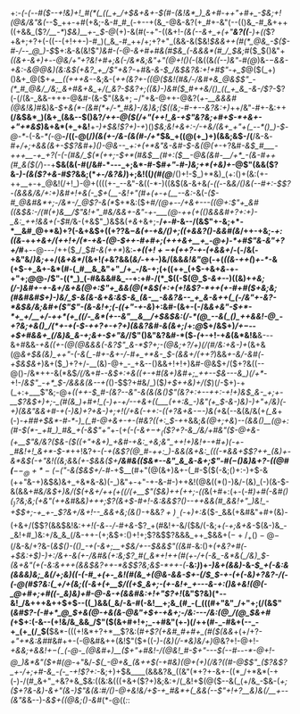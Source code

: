 +:-*(_-(_--#(*_$--+!&)+!_#(*(_((_+_/+$&+&+-$(#-(&!&*_)_&+#-++"+#+_-$&;+!(@&/&"&(_--$_++-+#(+&;-&-#_#_(-+--+(&_-@&-&?(+_#+-&"(--(()&_-#_&+++((+&&_($?_/__-*_)_$&)__+-_$-@_(+)-&(#(-+"-((&+!-*(&(_--_&+_+*_(+"__&?((__-)+((_$?+&+;+?+(-((--(+!++-)-#_)(_&_-#_++/+;+?+"_(&&-&($&!_$&&++(#(*_@&_-$($-#-/--_@_)-$_$+:&-&(&!$"_)&#-(-@-&+#+#&(_#_$&_(-&&&*(#_/_$&;_#($_$()&"+_((&+-&+)+_-_-@&/+"+?&!+#+;&(-/&*&;&"+"(@+!()(-_(&((&_$($(--)&"-#(@_)&*-$-$&&-+&:-&_@_@&)_(&:&$(+&?_+_/$"_+&?-*+#&_-&-$_/&$&?&:+!+#$"-+_$_@($(_+)()&+_@($+*+__((+++&*--&;&-(*+_+(&?+_-((@($&!(#&/-/&#+&_@&$$"_-(*_#_@&/_/&;_&+#&+&_+/(_&?-$&?+;((&)-)&#($_#++&/()_((_+_&_-&-/$?-*$?(-(/(&-_&&-+++-@&#-(&-$"(&&$+;-/$"+&-@++-@&?(_+-__&&&#(@&!&)_#&)&-_$+&(*-(&#(*+/-*_#&)-/&)&;($((&;-#-+--&?&:+)_++/&"-#+-&:++__(/&$&*_)(&+_(&&--$()&?_/++-@($(/+"(++!_&-+$"&?&;+#+$-*+&+-+"+*&$_)&+&*(+_+&!__+_-)+$&!$?+)-+_)()_$&;&!+&+:-/-+&/(&+_+"+(_--*()_)-$-@-*-_(-&_-*(-_@__-/((-@(/_)(&(+-/&-(&(#-/+*_$&_+((@(+_)+)(&&;&$-/(__/&-&*-#+/+;+&&(&+-$$?&#+)()-@&--_+:+(+*&"&-&#-$-&(@(+-*+?&#_-&$_#___-+++__-+_+?(-(-(#&/_$(*(++;-$+*(#&$__(#+:($__-@&(&#-__/+*_-(&-#++(#_&($(/_)--+__$&(&(-#(/&#-*---_+;&*-#-$_#+"-#-)&;+*(+&)+-_@$"(&&($?&-_)-(&($?+&-#$?_&&;(*_+-/&?&)_)+;&!((_)(#(@___/()+!-$_)+*&)_(+:()+(&:(+-++__+-+_@&!(/+!_)-@+((((+-_--&"-&((-*-)((&$(&-&+&_(-((*-*_-&*&/()&(--_#+:-$$?-(&&&/&/+:+)&#+!+&(-_$+(__-_&!+"(*_#+(+-+(__--&:_-&(-_($-#_@&#&*+;-/&*-/_@$?-&(*_$+*&:($+#_/(@+--/+*&+---((@+:$"+_&#((&$&:-/(#(*+)&__/$"&!+"_#&/&&+-&"-+-___(@-++(+(()&&&#+?+:+)-_&:_++!&&+(-$_#_/_&-(+&$"_)&$&(_+&_+&+;-__/_+-#_-&--/(&$"+-&;+*-*__&#_@+*&)+?(-&+&$+((+$?$?&$-$_&(+-+&/()+;((+&&?()-&&#(&_/++-+&;-*+:((&*-++_+&+/(++!+/(*-+&-(@-$++-#+#+;(+++&+__+_-@+)-*+#$"&-&"+?+/_#__+--@-_-_-/++($_/_$_#-&(++*_)&:__-_+(($+!+-+$(++?-+-(+&&+_/-(-/&(-+&"&/_)&;+_+/(_&+&*_/(&+!_(+_&?&&(_&/-_++-)&/(&&_&!&"_@(-+(_((&-++(_)_+-*_-&(+$-+_&+-&*(#-(_#__&_&"+"_/+_-/&-+;(+((++_(+$-+&+_&_-+-+"+;_@_@-/$"-((*_)_(-#&&&#&_--+:+#-/(*_$((-$(@_$-_&+-_-)((&)+*+_&;(/-)&#+-+-&+_/&_+&(@+:$"+_&&(@(*&$_(+:+(+!&_$?-*++(+-#+#($+_&;&;(#&#&#_$+)-)&/_$-&(&-_&+&:&$-&_(&-__-&&?&--_+_&-&++(_(-/&"+-&?-*&$&/&;&#+($"$"-*_(&-&!+;(-((+"-+-&_)+:&#-(&+-(-/&*&+&"-$+*-*+_+/__+/-++*(+_((/-_&*(+--&"__&__/+$&$&:(/-*(@_--&(_()_++&&!-@_-+?&;+&()_/(*+-+(-$-++?+-+?+)(&&?&#-&(*_&+;_/+:_@_$+/&$+)_/+$-$--+$+#&&+_(/&)&_&-+;&+-$+"&/_/$"()&"&?&#-*($_-(_+-+!-+_&_(&*&!&__&---&+#&&-*_+&(_(+-(@(@&_&&(-&?$"_&-*$?+;-(_@&;+?_/+)(/(#_/&:+&-)+*(&+&(@_&+$&(&)_++"-(-&(_-#+-&+-/-#+_+*&-_$-(&&+/(++?_)&&_+-*&/-*&#(-+$&$&+_)&+($_)+?+/-__(&)-@+_-_+&--()&&+!+!+)&#-@&$+/($+?&((--@()-/&*++-&(*&$_/(/_&+#-*-_&$+:+&((+-+#(&+)&#+;_++--$_&---&_)(*_/+*_-+!-/_&$"_-+*_$-/&&&(&--+(_()-$$?+#&/_)($_)+$++&)+/($_)(/-$+)-+(_+:+___$"&;-@+*((++-$_#-(&?--&"-&(&(&()$"(_&?+:+--++:_-+!+)&$_&-_+;+-__$?&$+)+;-_(#(&_)+#+!_(-)+-+/--+&+((___(++:&_-)&"(+_$-&-)&)-)+"+/&)(-+)(&&"&&+#-+(-_)&)+?+&-)+;+!(/_+&(-++:_-((+?&_+&-$-$-)&(+*&(--&(&/&(+*(_&*+(-)-*+#_#+$&*-#-*-)_(_#-@+&+-+-(#&?((+:_$-_+*+&&;_&(@+;+&_)_--(&&()__(@+:(#-$(*-_+#_)_#&_+(-&$"+"_+-(_+(-(*-&+$-+_(($$?+?-&_/&/+#&"($-@+&-*(+__$"&/&?($&*-*($((+"+&+)_+&#-+&:_+&;&"_++!+)&!+-+#+)(-+-_#&!+!_&+*-$-*_++!&?+*-(-+(&$?(@_#-++:_)-&&(&+&:_(((-*&&+$$?++_(&)+-&*&$(-+"&!((&;&*&*(+-$&&($+__/&#_&(_($&*--&"_&_&-&+;$"-#($-$()&)&_+?-((@_#(__$--_@+*-(-($"-&($&$+/-#-*+$__(#+"(@(&+)&+-(_#-$($(-&;()+:-)+$-&(++"&-+)&$&)&+_+&*&-&)(-_)&"+-+"-+-&-#-)++&!(@&((*()-)&/-(&)_(-)(&-$-&(&&+_#&/&$+)&/($(+&*+/++(+(*(/(+__$"($&)++(++;-((_&(+#+:(+-(-#_)+#(-&#()($_)$?&;&;(+&"(++&_#&*&)+++;$?(&+$-#+!_-&:&&$?()--++&&(#_&&!+"_)&!_-+$_$+;-+_+-_$?&+_/_&+!--_&&+&;(&()-*+&&_$?+)__-$(-_+_)+:&_($-_&&(+&#&"+#+(&)-(+&+/($$?(&&$&!&:+*+!(-&*-_-/-#+&_-$?_+(#&!+-&/($&/(-&;+_(-+;&+&-_$(&-)&_-_&!+#_)&:+/&_&_(/&-++-(+;&$+:()+!+;$?&$$?&&&_++_$&&+$(-+/_+()-@-$(/&-&/+?&-(_&$()-(()_-+(-&+;__+$&/+--$&&$"((&#-_&:()+*(+&?+#(-+$&:+$_)-)+:_/&+-&(+-/&#&(+:&;$?_#(_&*+!++(#(+-/+(-&_-&*&(_/&)_$-(&*_+&"(+(-&:&+++(&&$&?++-*&$$?&;&$-*++-(_-__&:_)_)+_-)&+(&&)_-&*-$_+(-&:&(&&&)&;_&(/+;&)((-(-#_+(+-_&!(#(&_+(@&-&&-$+-(/_$_$-+-(+_(-&)+?&?-/(-_(-@(#$?&:(_+/+(&;((-&+(+__$_/((+*_$_&+;-(+-&!+_+---&-+:()&+&!(@(-_@+#+;+#((-_&)&)+#-@-&-+(&&#&:+!+"$?+!_(&"$?&)(*--&!_/&+++&++$+$--((_)&&(_&/-&-#(-&!__+;&_(#_-(_(((#+"&"_/+"+;(/(&$"(*&#$?-(-#+*_@_$+&(@-+&(_&-@&"+$+-+&+;-/&:---/&:(@_/(@_$_&+#(*+$+:(-&--(+!&/&_&&_/$"($(&+#+!+;_-+#&"(+-)(/++(#-_-#&+(--_-+_(+_(/_$(__$&*-(((+!&*+?+*__$?&:(#_+$?(+&#_#+#+_(#($(&&_+(+/+?-_+"+*&:&#_#&#++-(-@&#&++(&!$"($+((_-)-$($&)(/-*&)&/+)_@&?+!-@+!-*+&&;+&&!+$-(_-($-@-_(@&#+)__($+"+#&!-/(@&!_#-$+"---$(--#---*-@+!-@_)&*&"($+#(@-*+"&/-*_$(_-@+&_(&++$(-+#&)(@+(+)(/&?_((#-@_$$"_($?_&$?_+-/+;+#-&_-(-_-+!$?+:-*&;+)+$&____(&&&?&_((&"(*+?+-&+-((*_/+*&*(-+(-)-/(#_&+"_+&?+&_$&:((&:&(($($+&+($?+)&;&:+/(_&!+$(@($--&(_(+/&_-$&-(*+;($+?&-&)-&+"(&-)$"&(&:_#_/()-@+_&!&/+$-+_#&*+(_&&(--$"+!+?__&)&(_/__+--(&"&*&--)-_&$+((@&;()-&_#(*-@((_:_:
